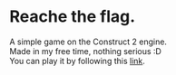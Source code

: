 # Reache the flag.
A simple game on the Construct 2 engine.<br>
Made in my free time, nothing serious :D<br>
You can play it by following this [link](https://ksmsergei.github.io/reach-the-flag).

